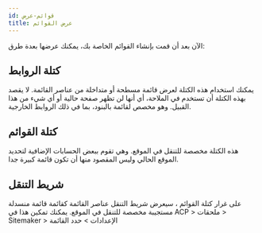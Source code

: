 ```yaml
---
id: قوائم-عرض
title: عرض القوائم
---
```


الآن بعد أن قمت بإنشاء القوائم الخاصة بك، يمكنك عرضها بعدة طرق:

## كتلة الروابط

يمكنك استخدام هذه الكتلة لعرض قائمة مسطحة أو متداخلة من عناصر القائمة. لا يقصد بهذه الكتلة أن تستخدم في الملاحة، أي أنها لن تظهر صفحة حالية أو أي شيء من هذا القبيل. وهو مخصص لقائمة بالبنود، بما في ذلك الروابط الخارجية.

## كتلة القوائم

هذه الكتلة مخصصة للتنقل في الموقع. وهي تقوم ببعض الحسابات الإضافية لتحديد الموقع الحالي وليس المقصود منها أن تكون قائمة كبيرة جدا.

## شريط التنقل

على غرار كتلة القوائم ، سيعرض شريط التنقل عناصر القائمة كقائمة قائمة منسدلة مستجيبة مخصصة للتنقل في الموقع. يمكنك تمكين هذا في ACP > ملحقات > Sitemaker > الإعدادات > حدد القائمة